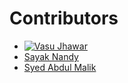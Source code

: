 # Contributors
- [![Vasu Jhawar](https://avatars.githubusercontent.com/u/59659588?v=4)](https://github.com/vasujhawar2001)
- [Sayak Nandy](https://github.com/Sayak123456)
- [Syed Abdul Malik](https://github.com/Syed-Abdul-Malik)
